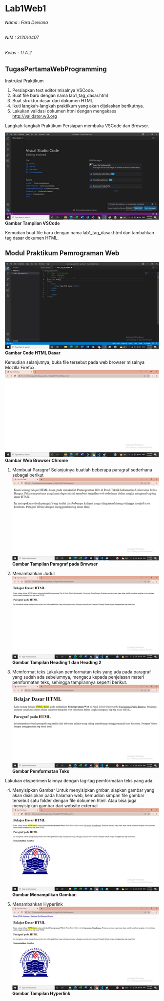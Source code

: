 # Lab1Web1
###### Nama : Fara Deviana
###### NIM : 312010407
###### Kelas : TI.A.2

## TugasPertamaWebProgramming

Instruksi Praktikum
1. Persiapkan text editor misalnya VSCode.
2. Buat file baru dengan nama lab1_tag_dasar.html
3. Buat struktur dasar dari dokumen HTML.
4. Ikuti langkah-langkah praktikum yang akan dijelaskan berikutnya.
5. Lakukan validasi dokumen html dengan mengakses http://validator.w3.org

Langkah-langkah Praktikum
Persiapan membuka VSCode dan Browser.

![](images/1.jpg)
**Gambar Tampilan VSCode**

Kemudian buat file baru dengan nama lab1_tag_dasar.html dan tambahkan tag dasar dokumen HTML.

## **Modul Praktikum Pemrograman Web**
![](images/2.jpg)
**Gambar Code HTML Dasar**

Kemudian selanjutnya, buka file tersebut pada web browser misalnya Mozilla Firefox.
![](images/3.jpg)
**Gambar Web Browser Chrome**


1. Membuat Paragraf
Selanjutnya buatlah beberapa paragraf sederhana sebagai berikut
![](images/4.jpg)
**Gambar Tampilan Paragraf pada Browser**

2. Menambahkan Judul
![](images/5.jpg)
**Gambar Tampilan Heading 1 dan Heading 2**

3. Memformat teks
Lakukan pemformatan teks yang ada pada paragraf yang sudah ada sebelumnya, mengacu kepada 
penjelasan materi pemformatan teks, sehingga tampilannya seperti berikut.
![](images/6.jpg)
**Gambar Pemformatan Teks**

Lakukan eksperimen lainnya dengan tag-tag pemformatan teks yang ada.

4. Menyisipkan Gambar
Untuk menyisipkan gmbar, siapkan gambar yang akan disisipkan pada halaman web, kemudian 
simpan file gambar tersebut satu folder dengan file dokumen html. Atau bisa juga menyisipkan 
gambar dari website external
![](images/7.jpg)
**Gambar Menampilkan Gambar**.

5. Menambahkan Hyperlink
![](images/8.jpg)
**Gambar Tampilan Hyperlink**


